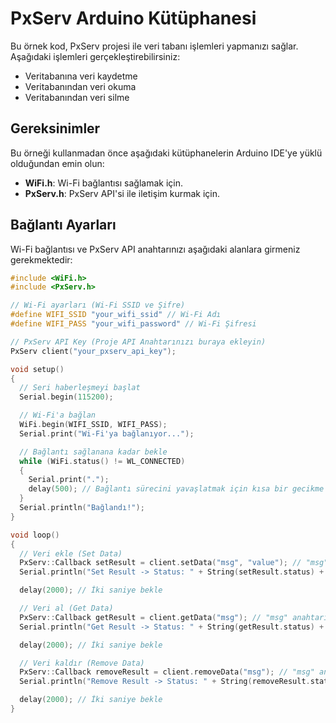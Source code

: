 # PxServ Arduino Kütüphanesi

Bu örnek kod, PxServ projesi ile veri tabanı işlemleri yapmanızı sağlar. Aşağıdaki işlemleri gerçekleştirebilirsiniz:

- Veritabanına veri kaydetme
- Veritabanından veri okuma
- Veritabanından veri silme

## Gereksinimler

Bu örneği kullanmadan önce aşağıdaki kütüphanelerin Arduino IDE'ye yüklü olduğundan emin olun:

- **WiFi.h**: Wi-Fi bağlantısı sağlamak için.
- **PxServ.h**: PxServ API'si ile iletişim kurmak için.

## Bağlantı Ayarları

Wi-Fi bağlantısı ve PxServ API anahtarınızı aşağıdaki alanlara girmeniz gerekmektedir:

```cpp
#include <WiFi.h>
#include <PxServ.h>

// Wi-Fi ayarları (Wi-Fi SSID ve Şifre)
#define WIFI_SSID "your_wifi_ssid" // Wi-Fi Adı
#define WIFI_PASS "your_wifi_password" // Wi-Fi Şifresi

// PxServ API Key (Proje API Anahtarınızı buraya ekleyin)
PxServ client("your_pxserv_api_key");

void setup()
{
  // Seri haberleşmeyi başlat
  Serial.begin(115200);

  // Wi-Fi'a bağlan
  WiFi.begin(WIFI_SSID, WIFI_PASS);
  Serial.print("Wi-Fi'ya bağlanıyor...");

  // Bağlantı sağlanana kadar bekle
  while (WiFi.status() != WL_CONNECTED)
  {
    Serial.print(".");
    delay(500); // Bağlantı sürecini yavaşlatmak için kısa bir gecikme eklenebilir
  }
  Serial.println("Bağlandı!");
}

void loop()
{
  // Veri ekle (Set Data)
  PxServ::Callback setResult = client.setData("msg", "value"); // "msg" anahtarına "value" değerini ekle
  Serial.println("Set Result -> Status: " + String(setResult.status) + " | Message: " + String(setResult.message) + " | Data: " + String(setResult.data));

  delay(2000); // İki saniye bekle

  // Veri al (Get Data)
  PxServ::Callback getResult = client.getData("msg"); // "msg" anahtarı için değeri getir
  Serial.println("Get Result -> Status: " + String(getResult.status) + " | Message: " + String(getResult.message) + " | Data: " + String(getResult.data));

  delay(2000); // İki saniye bekle

  // Veri kaldır (Remove Data)
  PxServ::Callback removeResult = client.removeData("msg"); // "msg" anahtarını kaldır
  Serial.println("Remove Result -> Status: " + String(removeResult.status) + " | Message: " + String(removeResult.message) + " | Data: " + String(removeResult.data));

  delay(2000); // İki saniye bekle
}
```
